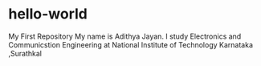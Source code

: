 # hello-world
My First Repository
My name is Adithya Jayan. I study Electronics and Communicstion Engineering at National Institute of Technology Karnataka ,Surathkal
